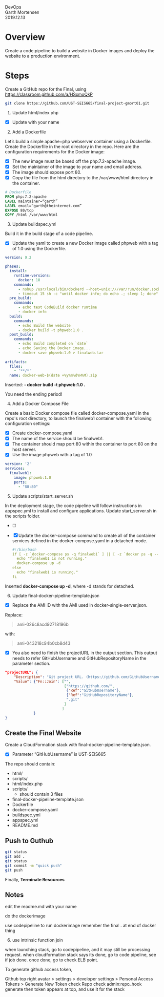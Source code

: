 DevOps  
Garth Mortensen  
2019.12.13  

# Overview

Create a code pipeline to build a website in Docker images and deploy the website to a production environment. 

# Steps

Create a GitHub repo for the Final, using https://classroom.github.com/a/HSxmoQkP

```sh
git clone https://github.com/UST-SEIS665/final-project-gmort01.git
```

1. Update html/index.php

- [x] Update with your name

2. Add a Dockerfile

Let’s build a simple apache+php webserver container using a Dockerfile. Create the Dockerfile in the root directory in the repo. Here are the configuration requirements for the Docker image:

- [x] The new image must be based off the php:7.2-apache image.
- [x] Set the maintainer of the image to your name and email address.
- [x] The image should expose port 80.
- [x] Copy the file from the html directory to the /var/www/html directory in the container.

``` dockerfile
# Dockerfile
FROM php:7.2-apache
LABEL maintainer=“garth”
LABEL email=“garth@theinternet.com”
EXPOSE 80/tcp
COPY /html /var/www/html
```

3. Update buildspec.yml

Build it in the build stage of a code pipeline. 

- [x] Update the yaml to create a new Docker image called phpweb with a tag of 1.0 using the Dockerfile.

```yaml
version: 0.2

phases:
  install:
    runtime-versions:
      docker: 18
    commands:
      - nohup /usr/local/bin/dockerd --host=unix:///var/run/docker.sock --host=tcp://127.0.0.1:2375 --storage-driver=overlay2&
      - timeout 15 sh -c "until docker info; do echo .; sleep 1; done"      
  pre_build:
    commands:
      - echo test CodeBuild docker runtime
      - docker info
  build:
    commands:
      - echo Build the website
      - docker build -t phpweb:1.0 .
  post_build:
    commands:
      - echo Build completed on `date`
      - echo Saving the Docker image...
      - docker save phpweb:1.0 > finalweb.tar
      
artifacts:
  files:
    - '**/*'
  name: docker-web-$(date +%y%m%d%H%M).zip
```

Inserted: **- docker build -t phpweb:1.0 .**

You need the ending period!

4. Add a Docker Compose File

Create a basic Docker compose file called docker-compose.yaml in the repo's root directory, to launch the finalweb1 container with the following configuration settings:

- [x] Create docker-compose.yaml
- [x] The name of the service should be finalweb1.
- [x] The container should map port 80 within the container to port 80 on the host server.
- [x] Use the image phpweb with a tag of 1.0

```yaml
version: '2'
services:
  finalweb1:
	image: phpweb:1.0
    ports:
      - "80:80"
```

5. Update scripts/start_server.sh

In the deployment stage, the code pipeline will follow instructions in appspec.yml to install and configure applications. Update start_server.sh in the scripts folder.

- [ ] 

- [x] Update the docker-compose command to create all of the container services defined in the docker-compose.yaml in a detached mode.

  ```yaml
  #!/bin/bash
  if [ -z `docker-compose ps -q finalweb1` ] || [ -z `docker ps -q --no-trunc | grep $(docker-compose ps -q finalweb1)` ]; then
    echo "finalweb1 is not running."
    docker-compose up -d
  else
    echo "finalweb1 is running."
  fi
  ```

Inserted **docker-compose up -d**, where -d stands for detached.

6. Update final-docker-pipeline-template.json

- [x] Replace the AMI ID with the AMI used in docker-single-server.json. 

Replace:

> ami-026c8acd92718196b

with:

> ami-043218c94b0cb8d43

- [x] You also need to finish the projectURL in the output section. This output needs to refer GitHubUsername and GitHubRepositoryName in the parameter section.

```json
"projectURL": {
    "Description": "Git project URL. (https://github.com/GitHubUsername/GitHubRepositoryName.git)",
    "Value": {"Fn::Join": ["",
                           ["https://github.com/",
                            {"Ref":"GitHubUsername"},
                            {"Ref":"GitHubRepositoryName"},
                            ".git"
                           ]
                          ]
             }
}
```

## Create the Final Website

Create a CloudFormation stack with final-docker-pipeline-template.json.

- [x] Parameter “GitHubUsername” is UST-SEIS665

The repo should contain:

- html/
- scripts/
- html/index.php
- scripts/ 
  - should contain 3 files
- final-docker-pipeline-template.json
- Dockerfile
- docker-compose.yaml
- buildspec.yml
- appspec.yml
- README.md

## Push to Guthub

```sh
git status
git add .
git status
git commit -m "quick push"
git push
```

Finally, **Terminate Resources**

## Notes


edit the readme.md with your name

do the dockerimage

use codepipeline to run dockerimage
remember the final . at end of docker thing

6. use intrinsic function join

when launching stack, go to codepipeline, and it may still be processing request.
when cloudformation stack says its done, go to code pipeline, see if job done.
once done, go to check ELB point.

To generate github access token, 

Github top right avatar > settings > developer settings > Personal Access Tokens > Generate New Token
check Repo
check admin:repo_hook
generate
then token appears at top, and use it for the stack